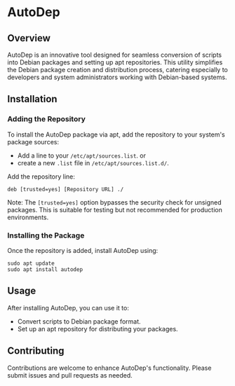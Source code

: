# AutoDep

## Overview

AutoDep is an innovative tool designed for seamless conversion of scripts into Debian packages and setting up apt repositories. This utility simplifies the Debian package creation and distribution process, catering especially to developers and system administrators working with Debian-based systems.

## Installation

### Adding the Repository

To install the AutoDep package via apt, add the repository to your system's package sources:

  * Add a line to your `/etc/apt/sources.list`.
or 
  *  create a new `.list` file in `/etc/apt/sources.list.d/`.

Add the repository line:

    deb [trusted=yes] [Repository URL] ./

Note: The `[trusted=yes]` option bypasses the security check for unsigned packages. This is suitable for testing but not recommended for production environments.

### Installing the Package

Once the repository is added, install AutoDep using:

    sudo apt update
    sudo apt install autodep

## Usage

After installing AutoDep, you can use it to:

  * Convert scripts to Debian package format.
  * Set up an apt repository for distributing your packages.

## Contributing

Contributions are welcome to enhance AutoDep's functionality. Please submit issues and pull requests as needed.
